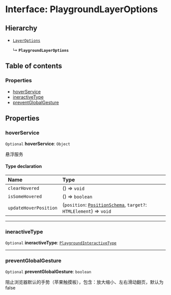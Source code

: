 # Interface: PlaygroundLayerOptions

## Hierarchy

* [`LayerOptions`](/en/auto-docs/core/variables/LayerOptions-1.md)

  ↳ **`PlaygroundLayerOptions`**

## Table of contents

### Properties

* [hoverService](/en/auto-docs/core/interfaces/PlaygroundLayerOptions.md#hoverservice)
* [ineractiveType](/en/auto-docs/core/interfaces/PlaygroundLayerOptions.md#ineractivetype)
* [preventGlobalGesture](/en/auto-docs/core/interfaces/PlaygroundLayerOptions.md#preventglobalgesture)

## Properties

### hoverService

`Optional` **hoverService**: `Object`

悬浮服务

#### Type declaration

| Name | Type |
| :------ | :------ |
| `clearHovered` | () => `void` |
| `isSomeHovered` | () => `boolean` |
| `updateHoverPosition` | (`position`: [`PositionSchema`](/en/auto-docs/core/interfaces/PositionSchema.md), `target?`: `HTMLElement`) => `void` |

***

### ineractiveType

`Optional` **ineractiveType**: [`PlaygroundInteractiveType`](/en/auto-docs/core/types/PlaygroundInteractiveType.md)

***

### preventGlobalGesture

`Optional` **preventGlobalGesture**: `boolean`

阻止浏览器默认的手势（苹果触摸板），包含：放大缩小、左右滑动翻页，默认为 false
